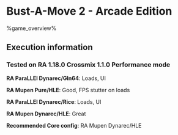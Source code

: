 # Bust-A-Move 2 - Arcade Edition 

%game_overview%

## Execution information

### Tested on RA 1.18.0 Crossmix 1.1.0 Performance mode

**RA ParaLLEl Dynarec/Gln64**: Loads, UI

**RA Mupen Pure/HLE**: Good, FPS stutter on loads

**RA ParaLLEl Dynarec/Rice**: Loads, UI

**RA Mupen Dynarec/HLE**: Great

**Recommended Core config**: RA Mupen Dynarec/HLE